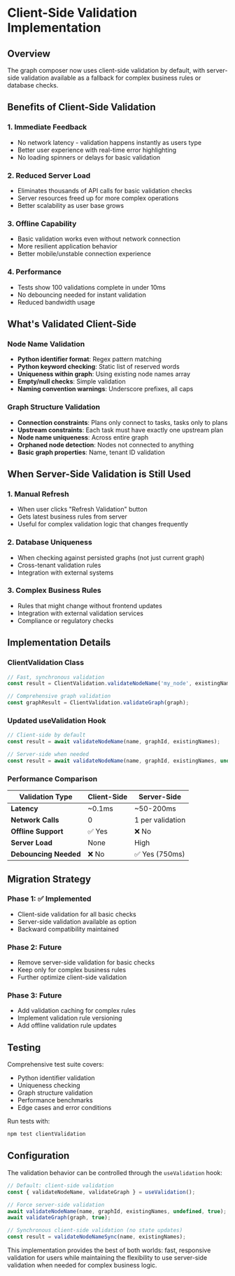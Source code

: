 # Client-Side Validation Implementation

## Overview

The graph composer now uses client-side validation by default, with server-side validation available as a fallback for complex business rules or database checks.

## Benefits of Client-Side Validation

### 1. **Immediate Feedback**
- No network latency - validation happens instantly as users type
- Better user experience with real-time error highlighting
- No loading spinners or delays for basic validation

### 2. **Reduced Server Load**
- Eliminates thousands of API calls for basic validation checks
- Server resources freed up for more complex operations
- Better scalability as user base grows

### 3. **Offline Capability**
- Basic validation works even without network connection
- More resilient application behavior
- Better mobile/unstable connection experience

### 4. **Performance**
- Tests show 100 validations complete in under 10ms
- No debouncing needed for instant validation
- Reduced bandwidth usage

## What's Validated Client-Side

### Node Name Validation
- **Python identifier format**: Regex pattern matching
- **Python keyword checking**: Static list of reserved words  
- **Uniqueness within graph**: Using existing node names array
- **Empty/null checks**: Simple validation
- **Naming convention warnings**: Underscore prefixes, all caps

### Graph Structure Validation
- **Connection constraints**: Plans only connect to tasks, tasks only to plans
- **Upstream constraints**: Each task must have exactly one upstream plan
- **Node name uniqueness**: Across entire graph
- **Orphaned node detection**: Nodes not connected to anything
- **Basic graph properties**: Name, tenant ID validation

## When Server-Side Validation is Still Used

### 1. **Manual Refresh**
- When user clicks "Refresh Validation" button
- Gets latest business rules from server
- Useful for complex validation logic that changes frequently

### 2. **Database Uniqueness**
- When checking against persisted graphs (not just current graph)
- Cross-tenant validation rules
- Integration with external systems

### 3. **Complex Business Rules**
- Rules that might change without frontend updates
- Integration with external validation services
- Compliance or regulatory checks

## Implementation Details

### ClientValidation Class
```typescript
// Fast, synchronous validation
const result = ClientValidation.validateNodeName('my_node', existingNames);

// Comprehensive graph validation
const graphResult = ClientValidation.validateGraph(graph);
```

### Updated useValidation Hook
```typescript
// Client-side by default
const result = await validateNodeName(name, graphId, existingNames);

// Server-side when needed
const result = await validateNodeName(name, graphId, existingNames, undefined, true);
```

### Performance Comparison

| Validation Type | Client-Side | Server-Side |
|----------------|-------------|-------------|
| **Latency** | ~0.1ms | ~50-200ms |
| **Network Calls** | 0 | 1 per validation |
| **Offline Support** | ✅ Yes | ❌ No |
| **Server Load** | None | High |
| **Debouncing Needed** | ❌ No | ✅ Yes (750ms) |

## Migration Strategy

### Phase 1: ✅ **Implemented**
- Client-side validation for all basic checks
- Server-side validation available as option
- Backward compatibility maintained

### Phase 2: **Future**
- Remove server-side validation for basic checks
- Keep only for complex business rules
- Further optimize client-side validation

### Phase 3: **Future**
- Add validation caching for complex rules
- Implement validation rule versioning
- Add offline validation rule updates

## Testing

Comprehensive test suite covers:
- Python identifier validation
- Uniqueness checking
- Graph structure validation
- Performance benchmarks
- Edge cases and error conditions

Run tests with:
```bash
npm test clientValidation
```

## Configuration

The validation behavior can be controlled through the `useValidation` hook:

```typescript
// Default: client-side validation
const { validateNodeName, validateGraph } = useValidation();

// Force server-side validation
await validateNodeName(name, graphId, existingNames, undefined, true);
await validateGraph(graph, true);

// Synchronous client-side validation (no state updates)
const result = validateNodeNameSync(name, existingNames);
```

This implementation provides the best of both worlds: fast, responsive validation for users while maintaining the flexibility to use server-side validation when needed for complex business logic.